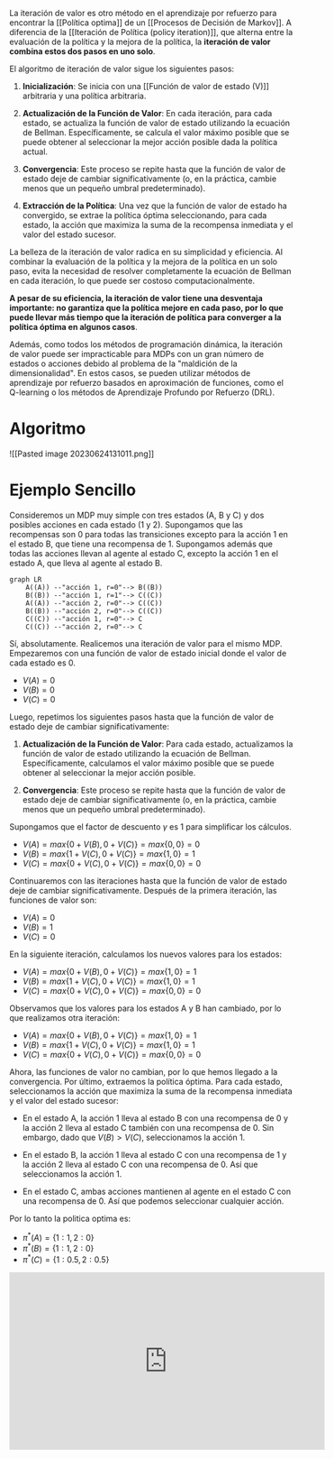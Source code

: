 
La iteración de valor es otro método en el aprendizaje por refuerzo para encontrar la [[Política optima]] de un [[Procesos de Decisión de Markov]]. A diferencia de la [[Iteración de Política (policy iteration)]], que alterna entre la evaluación de la política y la mejora de la política, la **iteración de valor combina estos dos pasos en uno solo**.

El algoritmo de iteración de valor sigue los siguientes pasos:

1. **Inicialización**: Se inicia con una [[Función de valor de estado (V)]] arbitraria y una política arbitraria.

2. **Actualización de la Función de Valor**: En cada iteración, para cada estado, se actualiza la función de valor de estado utilizando la ecuación de Bellman. Específicamente, se calcula el valor máximo posible que se puede obtener al seleccionar la mejor acción posible dada la política actual.

3. **Convergencia**: Este proceso se repite hasta que la función de valor de estado deje de cambiar significativamente (o, en la práctica, cambie menos que un pequeño umbral predeterminado). 

4. **Extracción de la Política**: Una vez que la función de valor de estado ha convergido, se extrae la política óptima seleccionando, para cada estado, la acción que maximiza la suma de la recompensa inmediata y el valor del estado sucesor.

La belleza de la iteración de valor radica en su simplicidad y eficiencia. Al combinar la evaluación de la política y la mejora de la política en un solo paso, evita la necesidad de resolver completamente la ecuación de Bellman en cada iteración, lo que puede ser costoso computacionalmente.

**A pesar de su eficiencia, la iteración de valor tiene una desventaja importante: no garantiza que la política mejore en cada paso, por lo que puede llevar más tiempo que la iteración de política para converger a la política óptima en algunos casos**.

Además, como todos los métodos de programación dinámica, la iteración de valor puede ser impracticable para MDPs con un gran número de estados o acciones debido al problema de la "maldición de la dimensionalidad". En estos casos, se pueden utilizar métodos de aprendizaje por refuerzo basados en aproximación de funciones, como el Q-learning o los métodos de Aprendizaje Profundo por Refuerzo (DRL).

# Algoritmo 

![[Pasted image 20230624131011.png]]


# Ejemplo Sencillo

Consideremos un MDP muy simple con tres estados (A, B y C) y dos posibles acciones en cada estado (1 y 2). Supongamos que las recompensas son 0 para todas las transiciones excepto para la acción 1 en el estado B, que tiene una recompensa de 1. Supongamos además que todas las acciones llevan al agente al estado C, excepto la acción 1 en el estado A, que lleva al agente al estado B.

```mermaid
graph LR
    A((A)) --"acción 1, r=0"--> B((B))
    B((B)) --"acción 1, r=1"--> C((C))
    A((A)) --"acción 2, r=0"--> C((C))
    B((B)) --"acción 2, r=0"--> C((C))
    C((C)) --"acción 1, r=0"--> C
    C((C)) --"acción 2, r=0"--> C

```

Sí, absolutamente. Realicemos una iteración de valor para el mismo MDP. Empezaremos con una función de valor de estado inicial donde el valor de cada estado es 0.

- $V(A) = 0$
- $V(B) = 0$
- $V(C) = 0$

Luego, repetimos los siguientes pasos hasta que la función de valor de estado deje de cambiar significativamente:

1. **Actualización de la Función de Valor**: Para cada estado, actualizamos la función de valor de estado utilizando la ecuación de Bellman. Específicamente, calculamos el valor máximo posible que se puede obtener al seleccionar la mejor acción posible.

2. **Convergencia**: Este proceso se repite hasta que la función de valor de estado deje de cambiar significativamente (o, en la práctica, cambie menos que un pequeño umbral predeterminado).

Supongamos que el factor de descuento $\gamma$ es 1 para simplificar los cálculos.

- $V(A) = max\{0 + V(B), 0 + V(C)\} = max\{0, 0\} = 0$
- $V(B) = max\{1 + V(C), 0 + V(C)\} = max\{1, 0\} = 1$
- $V(C) = max\{0 + V(C), 0 + V(C)\} = max\{0, 0\} = 0$

Continuaremos con las iteraciones hasta que la función de valor de estado deje de cambiar significativamente. Después de la primera iteración, las funciones de valor son:

- $V(A) = 0$
- $V(B) = 1$
- $V(C) = 0$

En la siguiente iteración, calculamos los nuevos valores para los estados:

- $V(A) = max\{0 + V(B), 0 + V(C)\} = max\{1, 0\} = 1$
- $V(B) = max\{1 + V(C), 0 + V(C)\} = max\{1, 0\} = 1$
- $V(C) = max\{0 + V(C), 0 + V(C)\} = max\{0, 0\} = 0$

Observamos que los valores para los estados A y B han cambiado, por lo que realizamos otra iteración:

- $V(A) = max\{0 + V(B), 0 + V(C)\} = max\{1, 0\} = 1$
- $V(B) = max\{1 + V(C), 0 + V(C)\} = max\{1, 0\} = 1$
- $V(C) = max\{0 + V(C), 0 + V(C)\} = max\{0, 0\} = 0$

Ahora, las funciones de valor no cambian, por lo que hemos llegado a la convergencia. Por último, extraemos la política óptima. Para cada estado, seleccionamos la acción que maximiza la suma de la recompensa inmediata y el valor del estado sucesor:

- En el estado A, la acción 1 lleva al estado B con una recompensa de 0 y la acción 2 lleva al estado C también con una recompensa de 0. Sin embargo, dado que $V(B) > V(C)$, seleccionamos la acción 1.

- En el estado B, la acción 1 lleva al estado C con una recompensa de 1 y la acción 2 lleva al estado C con una recompensa de 0. Así que seleccionamos la acción 1.

- En el estado C, ambas acciones mantienen al agente en el estado C con una recompensa de 0. Así que podemos seleccionar cualquier acción.


Por lo tanto la politica optima es:
- $\pi^*(A) = \{1: 1, 2: 0\}$
- $\pi^*(B) = \{1: 1, 2: 0\}$
- $\pi^*(C) = \{1: 0.5, 2: 0.5\}$

<iframe width="560" height="315" src="https://www.youtube.com/embed/3idKCA2IIEk?start=878" title="YouTube video player" frameborder="0" allow="accelerometer; autoplay; clipboard-write; encrypted-media; gyroscope; picture-in-picture; web-share" allowfullscreen></iframe>
